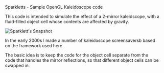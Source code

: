 Sparkletts - Sample OpenGL Kaleidoscope code

This code is intended to simulate the effect of a 2-mirror kaleidscope, with a fluid-filled object cell whose contents
are affected by gravity.

![Sparklett's Snapshot](http://krazydad.com/img/sparkletts_snapshot.jpg "Sparkletts")

In the early 2000s I made a number of kaleidoscope screensaversb based on the framework used here.

The basic idea is to keep the code for the object cell separate from the code that handles the mirror reflections,
so that different object cells can be swapped in.

